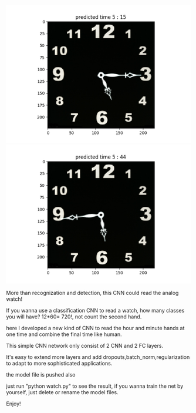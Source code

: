 ![](samples/sample1.png)
![](samples/sample2.png )

More than recognization and detection, this CNN could read the analog watch!

If you wanna use a classification CNN to read a watch, how many classes you will have? 12*60= 720!, not count the second hand.

here I developed a new kind of CNN to read the hour and minute hands at one time and combine the final time like human. 

This simple CNN network only consist of 2 CNN and 2 FC layers.

It's easy to extend more layers and add dropouts,batch_norm,regularization to adapt to more sophisticated applications.

the model file is pushed also

just run "python watch.py" to see the result, if you wanna train the net by yourself, just delete or rename the model files. 

Enjoy!
